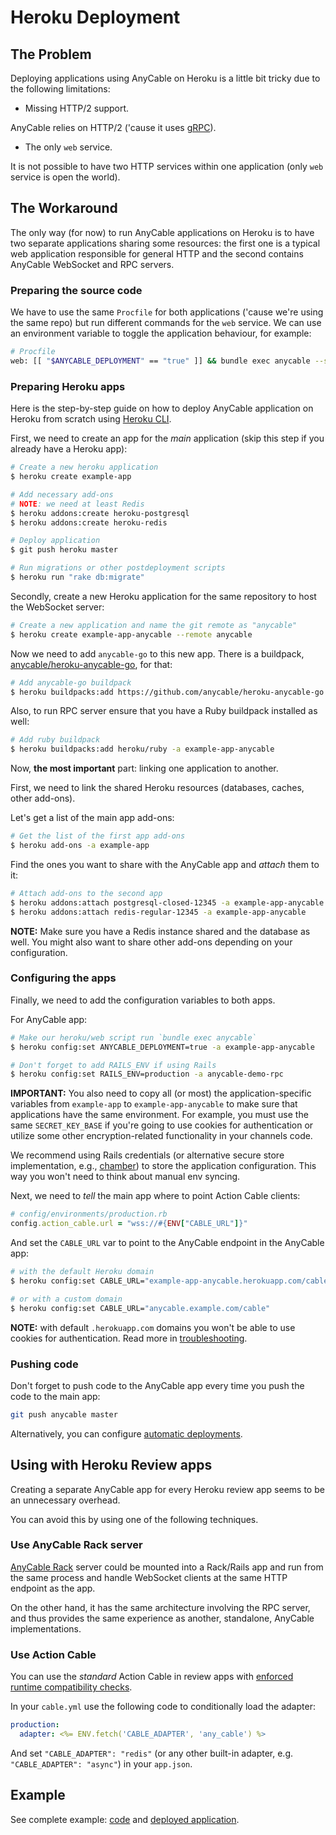 # Heroku Deployment

## The Problem

Deploying applications using AnyCable on Heroku is a little bit tricky due to the following limitations:

- Missing HTTP/2 support.

AnyCable relies on HTTP/2 ('cause it uses [gRPC](https://grpc.io)).

- The only `web` service.

It is not possible to have two HTTP services within one application (only `web` service is open the world).

## The Workaround

The only way (for now) to run AnyCable applications on Heroku is to have two separate applications sharing some resources: the first one is a typical web application responsible for general HTTP and the second contains AnyCable WebSocket and RPC servers.

### Preparing the source code

We have to use the same `Procfile` for both applications ('cause we're using the same repo) but run different commands for the `web` service. We can use an environment variable to toggle the application behaviour, for example:

```sh
# Procfile
web: [[ "$ANYCABLE_DEPLOYMENT" == "true" ]] && bundle exec anycable --server-command="anycable-go" ||  bundle exec rails server -p $PORT -b 0.0.0.0
```

### Preparing Heroku apps

Here is the step-by-step guide on how to deploy AnyCable application on Heroku from scratch using [Heroku CLI](https://devcenter.heroku.com/articles/heroku-cli#download-and-install).

First, we need to create an app for the _main_ application (skip this step if you already have a Heroku app):

```sh
# Create a new heroku application
$ heroku create example-app

# Add necessary add-ons
# NOTE: we need at least Redis
$ heroku addons:create heroku-postgresql
$ heroku addons:create heroku-redis

# Deploy application
$ git push heroku master

# Run migrations or other postdeployment scripts
$ heroku run "rake db:migrate"
```

Secondly, create a new Heroku application for the same repository to host the WebSocket server:

```sh
# Create a new application and name the git remote as "anycable"
$ heroku create example-app-anycable --remote anycable
```

Now we need to add `anycable-go` to this new app. There is a buildpack, [anycable/heroku-anycable-go](https://github.com/anycable/heroku-anycable-go), for that:

```sh
# Add anycable-go buildpack
$ heroku buildpacks:add https://github.com/anycable/heroku-anycable-go -a example-app-anycable
```

Also, to run RPC server ensure that you have a Ruby buildpack installed as well:

```sh
# Add ruby buildpack
$ heroku buildpacks:add heroku/ruby -a example-app-anycable
```

Now, **the most important** part: linking one application to another.

First, we need to link the shared Heroku resources (databases, caches, other add-ons).

Let's get a list of the main app add-ons:

```sh
# Get the list of the first app add-ons
$ heroku add-ons -a example-app
```

Find the ones you want to share with the AnyCable app and _attach_ them to it:

```sh
# Attach add-ons to the second app
$ heroku addons:attach postgresql-closed-12345 -a example-app-anycable
$ heroku addons:attach redis-regular-12345 -a example-app-anycable
```

**NOTE:** Make sure you have a Redis instance shared and the database as well. You might also want to share other add-ons depending on your configuration.

### Configuring the apps

Finally, we need to add the configuration variables to both apps.

For AnyCable app:

```sh
# Make our heroku/web script run `bundle exec anycable`
$ heroku config:set ANYCABLE_DEPLOYMENT=true -a example-app-anycable

# Don't forget to add RAILS_ENV if using Rails
$ heroku config:set RAILS_ENV=production -a anycable-demo-rpc
```

**IMPORTANT:** You also need to copy all (or most) the application-specific variables from
`example-app` to `example-app-anycable` to make sure that applications have the same environment.
For example, you must use the same `SECRET_KEY_BASE` if you're going to use cookies for authentication or
utilize some other encryption-related functionality in your channels code.

We recommend using Rails credentials (or alternative secure store implementation, e.g., [chamber](https://github.com/thekompanee/chamber)) to store the application configuration. This way you won't need to think about manual env syncing.

Next, we need to _tell_ the main app where to point Action Cable clients:

```ruby
# config/environments/production.rb
config.action_cable.url = "wss://#{ENV["CABLE_URL"]}"
```

And set the `CABLE_URL` var to point to the AnyCable endpoint in the AnyCable app:

```sh
# with the default Heroku domain
$ heroku config:set CABLE_URL="example-app-anycable.herokuapp.com/cable"

# or with a custom domain
$ heroku config:set CABLE_URL="anycable.example.com/cable"
```

**NOTE:** with default `.herokuapp.com` domains you won't be able to use cookies for authentication. Read more in [troubleshooting](../troubleshooting.md#my-websocket-connection-fails-with-quotauth-failedquot-error).

### Pushing code

Don't forget to push code to the AnyCable app every time you push the code to the main app:

```sh
git push anycable master
```

Alternatively, you can configure [automatic deployments](https://devcenter.heroku.com/articles/github-integration#automatic-deploys).

## Using with Heroku Review apps

Creating a separate AnyCable app for every Heroku review app seems to be an unnecessary overhead.

You can avoid this by using one of the following techniques.

### Use AnyCable Rack server

[AnyCable Rack](https://github.com/anycable/anycable-rack-server) server could be mounted into a Rack/Rails app and run from the same process and handle WebSocket clients at the same HTTP endpoint as the app.

On the other hand, it has the same architecture involving the RPC server, and thus provides the same experience as another, standalone, AnyCable implementations.

### Use Action Cable

You can use the _standard_ Action Cable in review apps with [enforced runtime compatibility checks](../ruby/compatibility.md#runtime-checks).

In your `cable.yml` use the following code to conditionally load the adapter:

```yml
production:
  adapter: <%= ENV.fetch('CABLE_ADAPTER', 'any_cable') %>
```

And set `"CABLE_ADAPTER": "redis"` (or any other built-in adapter, e.g. `"CABLE_ADAPTER": "async"`) in your `app.json`.

## Example

See complete example: [code](https://github.com/anycable/anycable_demo) and [deployed application](http://heroku-demo.anycable.io/).
